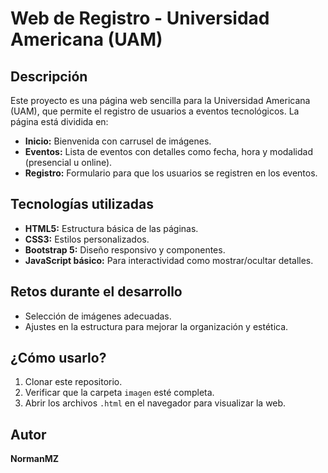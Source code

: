 # Web de Registro - Universidad Americana (UAM)

## Descripción
Este proyecto es una página web sencilla para la Universidad Americana (UAM), que permite el registro de usuarios a eventos tecnológicos. La página está dividida en:

- **Inicio:** Bienvenida con carrusel de imágenes.
- **Eventos:** Lista de eventos con detalles como fecha, hora y modalidad (presencial u online).
- **Registro:** Formulario para que los usuarios se registren en los eventos.

## Tecnologías utilizadas
- **HTML5:** Estructura básica de las páginas.
- **CSS3:** Estilos personalizados.
- **Bootstrap 5:** Diseño responsivo y componentes.
- **JavaScript básico:** Para interactividad como mostrar/ocultar detalles.

## Retos durante el desarrollo
- Selección de imágenes adecuadas.
- Ajustes en la estructura para mejorar la organización y estética.

## ¿Cómo usarlo?
1. Clonar este repositorio.
2. Verificar que la carpeta `imagen` esté completa.
3. Abrir los archivos `.html` en el navegador para visualizar la web.

## Autor
**NormanMZ**
